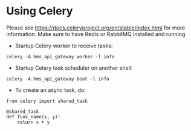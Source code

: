 

# Using Celery
Please see https://docs.celeryproject.org/en/stable/index.html for more information.
Make sure to have Redis or RabbitMQ installed and running

-  Startup Celery worker to receive tasks:

`celery -A hms_api_gateway worker -l info`

-  Startup Celery task scheduler on another shell:

`celery -A hms_api_gateway beat -l info`

-  To create an async task, do:
```
from celery import shared_task

@shared_task
def funx_name(x, y):
    return x + y
```

